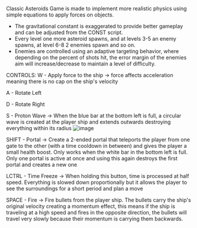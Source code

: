 Classic Asteroids Game is made to implement more realistic physics using simple equations to apply forces on objects. 
- The gravitational constant is exaggerated to provide better gameplay and can be adjusted from the CONST script.
- Every level one more asteroid spawns, and at levels 3-5 an enemy spawns, at level 6-8 2 enemies spawn and so on.
- Enemies are controlled using an adaptive targeting behavior, where depending on the percent of shots hit, the error margin of the enemies aim will increase/decrease to maintain a level of difficulty.

CONTROLS:
W - Apply force to the ship -> force affects acceleration meaning there is no cap on the ship's velocity

A - Rotate Left

D - Rotate Right

S - Proton Wave -> When the blue bar at the bottom left is full, a circular wave is created at the player ship and extends outwards destroying everything within its radius
![image](https://github.com/user-attachments/assets/a24014c2-a752-4ac0-8bc6-ed83a38903c0)


SHIFT - Portal -> Create a 2-ended portal that teleports the player from one gate to the other (with a time cooldown in between) and gives the player a small health boost. Only works when the white bar in the bottom left is full. Only one portal is active at once and 
using this again destroys the first portal and creates a new one

LCTRL - Time Freeze -> When holding this button, time is processed at half speed. Everything is slowed down proportionally but it allows the player to see the surroundings for a short period and plan a move

SPACE - Fire -> Fire bullets from the player ship. The bullets carry the ship's original velocity creating a momentum effect, this means if the ship is traveling at a high speed and fires in the opposite direction, the bullets will travel very slowly because their momentum is carrying them backwards. 

